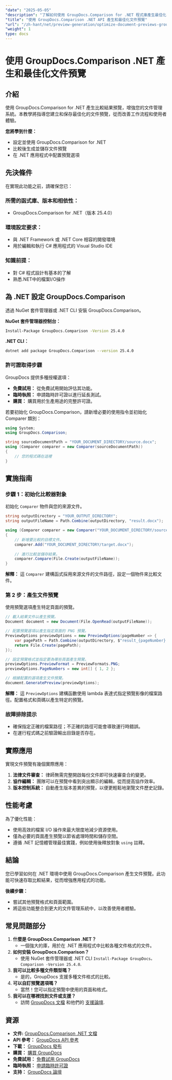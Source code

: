 ```yaml
---
"date": "2025-05-05"
"description": "了解如何使用 GroupDocs.Comparison for .NET 程式庫產生最佳化的文件預覽。簡化工作流程，提升使用者體驗，並提供一目了然的洞察。"
"title": "使用 GroupDocs.Comparison .NET API 產生和最佳化文件預覽"
"url": "/zh-hant/net/preview-generation/optimize-document-previews-groupdocs-comparison-dotnet/"
"weight": 1
type: docs
---
```

# 使用 GroupDocs.Comparison .NET 產生和最佳化文件預覽

## 介紹

使用 GroupDocs.Comparison for .NET 產生比較結果預覽，增強您的文件管理系統。本教學將指導您建立和保存最佳化的文件預覽，從而改善工作流程和使用者體驗。

**您將學到什麼：**
- 設定並使用 GroupDocs.Comparison for .NET
- 比較後生成並儲存文件預覽
- 在 .NET 應用程式中配置預覽選項

## 先決條件

在實現此功能之前，請確保您已：

### 所需的函式庫、版本和相依性：
- GroupDocs.Comparison for .NET（版本 25.4.0）

### 環境設定要求：
- 與 .NET Framework 或 .NET Core 相容的開發環境
- 用於編輯和執行 C# 應用程式的 Visual Studio IDE

### 知識前提：
- 對 C# 程式設計有基本的了解
- 熟悉.NET中的檔案I/O操作

## 為 .NET 設定 GroupDocs.Comparison

透過 NuGet 套件管理器或 .NET CLI 安裝 GroupDocs.Comparison。

**NuGet 套件管理器控制台：**

```bash
Install-Package GroupDocs.Comparison -Version 25.4.0
```

**.NET CLI：**

```bash
dotnet add package GroupDocs.Comparison --version 25.4.0
```

### 許可證取得步驟

GroupDocs 提供多種授權選項：
- **免費試用：** 從免費試用開始評估其功能。
- **臨時執照：** 申請臨時許可證以進行延長測試。
- **購買：** 購買用於生產用途的完整許可證。

若要初始化 GroupDocs.Comparison，請新增必要的使用指令並初始化 Comparer 類別：

```csharp
using System;
using GroupDocs.Comparison;

string sourceDocumentPath = "YOUR_DOCUMENT_DIRECTORY/source.docx";
using (Comparer comparer = new Comparer(sourceDocumentPath))
{
    // 您的程式碼在這裡
}
```

## 實施指南

### 步驟 1：初始化比較器對象

初始化 `Comparer` 物件與您的來源文件。

```csharp
string outputDirectory = "YOUR_OUTPUT_DIRECTORY";
string outputFileName = Path.Combine(outputDirectory, "result.docx");

using (Comparer comparer = new Comparer("YOUR_DOCUMENT_DIRECTORY/source.docx"))
{
    // 新增要比較的目標文件。
    comparer.Add("YOUR_DOCUMENT_DIRECTORY/target.docx");
    
    // 進行比較並儲存結果。
    comparer.Compare(File.Create(outputFileName));
}
```

**解釋：**
這 `Comparer` 建構函式採用來源文件的文件路徑，設定一個物件來比較文件。

### 第 2 步：產生文件預覽

使用預覽選項產生特定頁面的預覽。

```csharp
// 載入結果文件以產生預覽。
Document document = new Document(File.OpenRead(outputFileName));

// 配置預覽選項以產生指定頁面的 PNG 預覽。
PreviewOptions previewOptions = new PreviewOptions(pageNumber => {
    var pagePath = Path.Combine(outputDirectory, $"result_{pageNumber}.png");
    return File.Create(pagePath);
});

// 設定預覽格式並指定要為哪些頁面產生預覽。
previewOptions.PreviewFormat = PreviewFormats.PNG;
previewOptions.PageNumbers = new int[] { 1, 2 };

// 根據配置的選項產生文件預覽。
document.GeneratePreview(previewOptions);
```

**解釋：**
這 `PreviewOptions` 建構函數使用 lambda 表達式指定預覽影像的檔案路徑。配置格式和頁碼以產生特定的預覽。

### 故障排除提示
- 確保指定正確的檔案路徑；不正確的路徑可能會導致運行時錯誤。
- 在運行程式碼之前驗證輸出目錄是否存在。

## 實際應用

實現文件預覽有幾個實際應用：
1. **法律文件審查：** 律師無需完整開啟每份文件即可快速審查合約變更。
2. **協作編輯：** 團隊可以在預覽中看到突出顯示的編輯，從而提高協作效率。
3. **版本控制系統：** 自動產生版本差異的預覽，以便更輕鬆地瀏覽文件歷史記錄。

## 性能考慮

為了優化性能：
- 使用高效的檔案 I/O 操作來最大限度地減少資源使用。
- 僅為必要的頁面產生預覽以節省處理時間和儲存空間。
- 遵循 .NET 記憶體管理最佳實踐，例如使用後釋放對象 `using` 註釋。

## 結論

您已學習如何在 .NET 環境中使用 GroupDocs.Comparison 產生文件預覽。此功能可快速存取比較結果，從而增強應用程式的功能。

**後續步驟：**
- 嘗試其他預覽格式和頁面範圍。
- 將這些功能整合到更大的文件管理系統中，以改善使用者體驗。

## 常見問題部分

1. **什麼是 GroupDocs.Comparison .NET？**
   - 一個強大的庫，用於在 .NET 應用程式中比較各種文件格式的文件。
2. **如何安裝 GroupDocs.Comparison？**
   - 使用 NuGet 套件管理器或 .NET CLI `Install-Package GroupDocs。Comparison -Version 25.4.0`.
3. **我可以比較多種文件類型嗎？**
   - 是的，GroupDocs 支援多種文件格式的比較。
4. **可以自訂預覽選項嗎？**
   - 當然！您可以指定預覽中使用的頁面和格式。
5. **我可以在哪裡找到文件或支援？**
   - 訪問 [GroupDocs 文檔](https://docs.groupdocs.com/comparison/net/) 和他們的 [支援論壇](https://forum。groupdocs.com/c/comparison/).

## 資源

- **文件:** [GroupDocs.Comparison .NET 文檔](https://docs.groupdocs.com/comparison/net/)
- **API 參考：** [GroupDocs API 參考](https://reference.groupdocs.com/comparison/net/)
- **下載：** [GroupDocs 發布](https://releases.groupdocs.com/comparison/net/)
- **購買：** [購買 GroupDocs](https://purchase.groupdocs.com/buy)
- **免費試用：** [免費試用 GroupDocs](https://releases.groupdocs.com/comparison/net/)
- **臨時執照：** [申請臨時許可證](https://purchase.groupdocs.com/temporary-license/)
- **支持：** [GroupDocs 論壇](https://forum.groupdocs.com/c/comparison/)